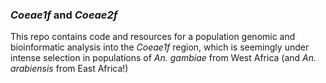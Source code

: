 ### *Coeae1f* and *Coeae2f*

This repo contains code and resources for a population genomic and bioinformatic analysis into the *Coeae1f* region, which is seemingly under intense selection in populations of *An. gambiae* from West Africa (and *An. arabiensis* from East Africa!)
